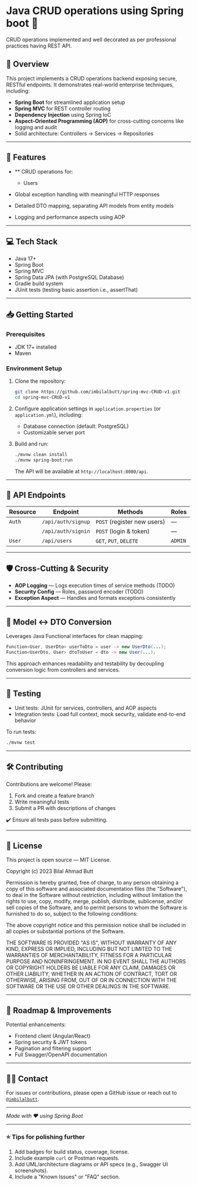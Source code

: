 # Java CRUD operations using Spring boot 🎫

CRUD operations implemented and well decorated as per professional practices having REST API.

## 🚀 Overview

This project implements a CRUD operations backend exposing secure, RESTful endpoints. It demonstrates real-world enterprise techniques, including:

* **Spring Boot** for streamlined application setup
* **Spring MVC** for REST controller routing
* **Dependency Injection** using Spring IoC
* **Aspect-Oriented Programming (AOP)** for cross-cutting concerns like logging and audit
* Solid architecture: Controllers → Services → Repositories

---

## 📌 Features

* ** CRUD operations for:

  * Users
* Global exception handling with meaningful HTTP responses
* Detailed DTO mapping, separating API models from entity models
* Logging and performance aspects using AOP

---

## 💻 Tech Stack

* Java 17+
* Spring Boot
* Spring MVC
* Spring Data JPA (with PostgreSQL Database)
* Gradle build system
* JUnit tests (testing basic assertion i.e., assertThat)

---

## 📥 Getting Started

### Prerequisites

* JDK 17+ installed
* Maven

### Environment Setup

1. Clone the repository:

   ```bash
   git clone https://github.com/imbilalbutt/spring-mvc-CRUD-v1.git
   cd spring-mvc-CRUD-v1
   ```

2. Configure application settings in `application.properties` (or `application.yml`), including:

   * Database connection (default: PostgreSQL)
   * Customizable server port

3. Build and run:

   ```bash
   ./mvnw clean install
   ./mvnw spring-boot:run
   ```

   The API will be available at `http://localhost:8080/api`.

---

## 📘 API Endpoints

| Resource        | Endpoint                         | Methods                        | Roles           |
| --------------- | -------------------------------- | ------------------------------ | --------------- |
| `Auth`          | `/api/auth/signup`               | `POST` (register new users)    | —               |
|                 | `/api/auth/signin`               | `POST` (login & token)         | —               |
| `User`          | `/api/users`                     | `GET`, `PUT`, `DELETE`         | `ADMIN`         |


---

## 🛡 Cross-Cutting & Security

* **AOP Logging** — Logs execution times of service methods (TODO)
* **Security Config** — Roles, password encoder (TODO)
* **Exception Aspect** — Handles and formats exceptions consistently

---

## 🔄 Model ↔️ DTO Conversion

Leverages Java Functional interfaces for clean mapping:

```java
Function<User, UserDto> userToDto = user -> new UserDto(...);
Function<UserDto, User> dtoToUser = dto -> new User(...);
```

This approach enhances readability and testability by decoupling conversion logic from controllers and services.

---

## 🧪 Testing

* Unit tests: JUnit for services, controllers, and AOP aspects
* Integration tests: Load full context, mock security, validate end-to-end behavior

To run tests:

```bash
./mvnw test
```

---

## 🛠️ Contributing

Contributions are welcome! Please:

1. Fork and create a feature branch
2. Write meaningful tests
3. Submit a PR with descriptions of changes

✔️ Ensure all tests pass before submitting.

---

## 📄 License

This project is open source — MIT License.

Copyright (c) 2023 Bilal Ahmad Butt

Permission is hereby granted, free of charge, to any person obtaining a copy
of this software and associated documentation files (the "Software"), to deal
in the Software without restriction, including without limitation the rights
to use, copy, modify, merge, publish, distribute, sublicense, and/or sell
copies of the Software, and to permit persons to whom the Software is
furnished to do so, subject to the following conditions:

The above copyright notice and this permission notice shall be included in all
copies or substantial portions of the Software.

THE SOFTWARE IS PROVIDED "AS IS", WITHOUT WARRANTY OF ANY KIND, EXPRESS OR
IMPLIED, INCLUDING BUT NOT LIMITED TO THE WARRANTIES OF MERCHANTABILITY,
FITNESS FOR A PARTICULAR PURPOSE AND NONINFRINGEMENT. IN NO EVENT SHALL THE
AUTHORS OR COPYRIGHT HOLDERS BE LIABLE FOR ANY CLAIM, DAMAGES OR OTHER
LIABILITY, WHETHER IN AN ACTION OF CONTRACT, TORT OR OTHERWISE, ARISING FROM,
OUT OF OR IN CONNECTION WITH THE SOFTWARE OR THE USE OR OTHER DEALINGS IN THE
SOFTWARE.

---

## 🧭 Roadmap & Improvements

Potential enhancements:

* Frontend client (Angular/React)
* Spring security & JWT tokens
* Pagination and filtering support
* Full Swagger/OpenAPI documentation


---

## 🙋‍♂️ Contact

For issues or contributions, please open a GitHub issue or reach out to [`@imbilalbutt`](https://github.com/imbilalbutt).

---

*Made with ❤️ using Spring Boot*

---

### ⭐ Tips for polishing further

1. Add badges for build status, coverage, license.
2. Include example `curl` or Postman requests.
3. Add UML/architecture diagrams or API specs (e.g., Swagger UI screenshots).
4. Include a "Known Issues" or "FAQ" section.
